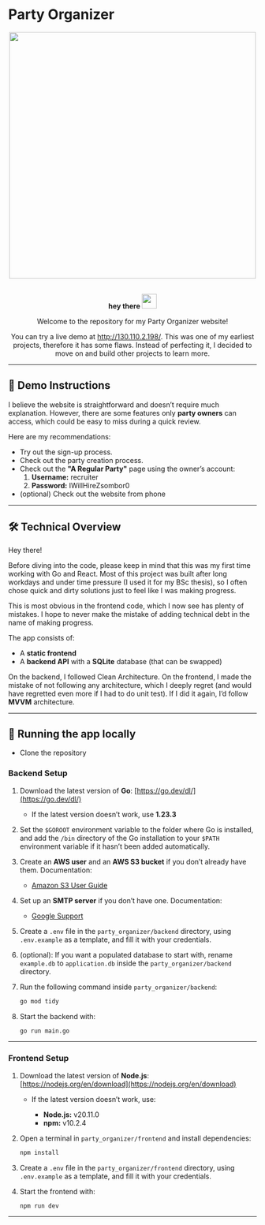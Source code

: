 # Party Organizer

<div id="header" align="center">
  <img src="https://user-images.githubusercontent.com/74038190/212750147-854a394f-fee9-4080-9770-78a4b7ece53f.gif" width="500">
<br><br><p>
  <strong>
    hey there
    <img src="https://media.giphy.com/media/hvRJCLFzcasrR4ia7z/giphy.gif" width="30px"/>
  </strong>
  <p/>
  <p>Welcome to the repository for my Party Organizer website!</p>
  <p>You can try a live demo at <a href="http://130.110.2.198/">http://130.110.2.198/</a>. This was one of my earliest projects, therefore it has some flaws. Instead of perfecting it, I decided to move on and build other projects to learn more.</p>
</div>

---

## 📖 Demo Instructions

I believe the website is straightforward and doesn’t require much explanation. However, there are some features only **party owners** can access, which could be easy to miss during a quick review.

Here are my recommendations:
- Try out the sign-up process.
- Check out the party creation process.
- Check out the **"A Regular Party"** page using the owner’s account:
    1. **Username:** recruiter
    2. **Password:** IWillHireZsombor0
- (optional) Check out the website from phone

---

## 🛠️ Technical Overview

Hey there!

Before diving into the code, please keep in mind that this was my first time working with Go and React. Most of this project was built after long workdays and under time pressure (I used it for my BSc thesis), so I often chose quick and dirty solutions just to feel like I was making progress.

This is most obvious in the frontend code, which I now see has plenty of mistakes. I hope to never make the mistake of adding technical debt in the name of making progress.

The app consists of:
- A **static frontend**
- A **backend API** with a **SQLite** database (that can be swapped)

On the backend, I followed Clean Architecture. 
On the frontend, I made the mistake of not following any architecture, which I deeply regret (and would have regretted even more if I had to do unit test). If I did it again, I’d follow **MVVM** architecture.

---

## 🚀 Running the app locally

- Clone the repository

### Backend Setup

1. Download the latest version of **Go**: [https://go.dev/dl/](https://go.dev/dl/)
   * If the latest version doesn’t work, use **1.23.3**
2. Set the `$GOROOT` environment variable to the folder where Go is installed, and add the `/bin` directory of the Go installation to your `$PATH` environment variable if it hasn’t been added automatically.
3. Create an **AWS user** and an **AWS S3 bucket** if you don’t already have them. Documentation:

    * [Amazon S3 User Guide](https://docs.aws.amazon.com/AmazonS3)
4. Set up an **SMTP server** if you don’t have one. Documentation:

    * [Google Support](https://support.google.com)
5. Create a `.env` file in the `party_organizer/backend` directory, using `.env.example` as a template, and fill it with your credentials.

6. (optional): If you want a populated database to start with, rename `example.db` to `application.db` inside the `party_organizer/backend` directory.

7. Run the following command inside `party_organizer/backend`:

   ```bash
   go mod tidy
   ```
8. Start the backend with:

   ```bash
   go run main.go
   ```

---

### Frontend Setup

1. Download the latest version of **Node.js**: [https://nodejs.org/en/download](https://nodejs.org/en/download)

    * If the latest version doesn’t work, use:

        * **Node.js:** v20.11.0
        * **npm:** v10.2.4
2. Open a terminal in `party_organizer/frontend` and install dependencies:

   ```bash
   npm install
   ```
3. Create a `.env` file in the `party_organizer/frontend` directory, using `.env.example` as a template, and fill it with your credentials.

4. Start the frontend with:

   ```bash
   npm run dev
   ```

---